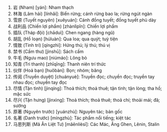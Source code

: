 1. 岩 (Nham) [yán]: Nham thạch
2. 林海 (Lâm hải) [línhǎi]: Biển rừng; cánh rừng bao la; rừng ngút ngàn
3. 雪原 (Tuyết nguyên) [xuěyuán]: Cánh đồng tuyết; đồng tuyết phủ dày
4. 战利品 (Chiến lợi phẩm) [zhànlìpǐn]: Chiến lợi phẩm
5. 插队 (Tháp đội) [chāduì]: Chen ngang (hàng ngũ)
6. 胡乱 (Hồ loạn) [húluàn]: Qua loa; qua quýt; tuỳ tiện
7. 情致 (Tình trí) [qíngzhì]: Hứng thú; lý thú; thú vị
8. 禁书 (Cấm thư) [jìnshū]: Sách cấm
9. 牛毛 (Ngưu mao) [niúmáo]: Lông bò
10. 知青 (Tri thanh) [zhīqīng]: Thanh niên trí thức
11. 伙伴 (Hoả bạn) [huǒbàn]: Bọn; nhóm; băng
12. 传阅 (Truyền duyệt) [chuányuè]: Truyền đọc; chuyền đọc; truyền tay nhau đọc; chuyền tay đọc
13. 尽情 (Tận tình) [jìnqíng]: Thoả thích; thoả thuê; tận tình; tận lòng; tha hồ; mặc sức
14. 尽兴 (Tận hưng) [jìnxìng]: Thoả thích; thoả thuê; thoả chí; thoải mái; đã; sướng
15. 原著 (Nguyên trước) [yuánzhù]: Nguyên tác; bản gốc
16. 名著 (Danh trước) [míngzhù]: Tác phẩm nổi tiếng; kiệt tác
17. 马恩列斯 (Mã Ân Liệt Tư) [mǎēnlièsī]: Các Mác, Ăng Ghen, Lênin, Stalin